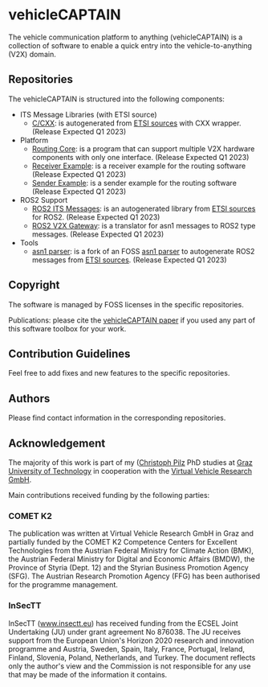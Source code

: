 # vehicleCAPTAIN
The vehicle communication platform to anything (vehicleCAPTAIN) is a collection of software to enable a quick entry into the vehicle-to-anything (V2X) domain.

## Repositories
The vehicleCAPTAIN is structured into the following components:

- ITS Message Libraries (with ETSI source)
  - [C/CXX](https://github.com/virtual-vehicle/vehicle_captain_its_lib_c_cxx):
    is autogenerated from [ETSI sources](https://forge.etsi.org/rep/ITS/asn1) with CXX wrapper.
    (Release Expected Q1 2023)
- Platform
  - [Routing Core](https://github.com/virtual-vehicle/vehicle_captain_routing_core):
    is a program that can support multiple V2X hardware components with only one interface.
    (Release Expected Q1 2023)
  - [Receiver Example](https://github.com/virtual-vehicle/vehicle_captain_routing_receiver_example):
    is a receiver example for the routing software
    (Release Expected Q1 2023)
  - [Sender Example](https://github.com/virtual-vehicle/vehicle_captain_routing_sender_example):
    is a sender example for the routing software
    (Release Expected Q1 2023)
- ROS2 Support
  - [ROS2 ITS Messages](https://github.com/virtual-vehicle/v2x_msgs):
    is an autogenerated library from [ETSI sources](https://forge.etsi.org/rep/ITS/asn1) for ROS2.
    (Release Expected Q1 2023)
  - [ROS2 V2X Gateway](https://github.com/virtual-vehicle/v2x_gw):
    is a translator for asn1 messages to ROS2 type messages.
    (Release Expected Q1 2023)
- Tools
  - [asn1 parser](https://github.com/virtual-vehicle/vehicle_captain_asn1_parser):
    is a fork of an FOSS [asn1 parser](https://github.com/brchiu/asn1c/tree/velichkov_s1ap_plus_option_group_plus_adding_trailing_ull) to autogenerate ROS2 messages from [ETSI sources](https://forge.etsi.org/rep/ITS/asn1).
    (Release Expected Q1 2023)

## Copyright
The software is managed by FOSS licenses in the specific repositories.

Publications: please cite the [vehicleCAPTAIN paper](https://TODO_link_to_paper_when_it_is_published) if you used any part of this software toolbox for your work.

## Contribution Guidelines
Feel free to add fixes and new features to the specific repositories.

## Authors
Please find contact information in the corresponding repositories.

## Acknowledgement
The majority of this work is part of my ([Christoph Pilz](https://www.researchgate.net/profile/Christoph-Pilz) PhD studies at [Graz University of Technology](https://www.tugraz.at/home) in cooperation with the [Virtual Vehicle Research GmbH](https://www.v2c2.at/).

Main contributions received funding by the following parties:

### COMET K2
The publication was written at Virtual Vehicle Research GmbH in Graz and partially funded by the COMET K2 Competence Centers for Excellent Technologies from the Austrian Federal Ministry for Climate Action (BMK), the Austrian Federal Ministry for Digital and Economic Affairs (BMDW), the Province of Styria (Dept. 12) and the Styrian Business Promotion Agency (SFG). The Austrian Research Promotion Agency (FFG) has been authorised for the programme management.

### InSecTT 
InSecTT (www.insectt.eu) has received funding from the ECSEL Joint Undertaking (JU) under grant agreement No 876038. The JU receives support from the European Union's Horizon 2020 research and innovation programme and Austria, Sweden, Spain, Italy, France, Portugal, Ireland, Finland, Slovenia, Poland, Netherlands, and Turkey.
The document reflects only the author's view and the Commission is not responsible for any use that may be made of the information it contains.

